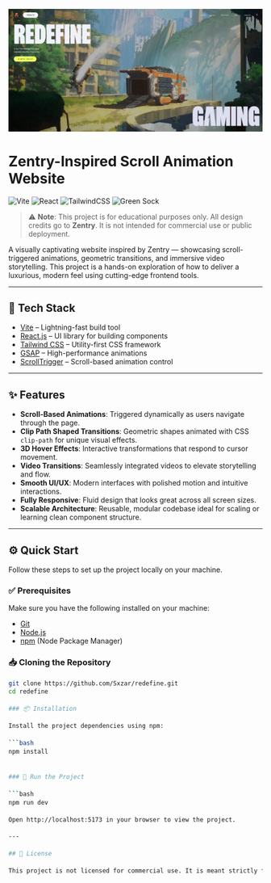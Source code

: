 ![OG Image](https://github.com/Sxzar/redefine/blob/main/zentry-preview.png?raw=true)

# Zentry-Inspired Scroll Animation Website
![Vite](https://img.shields.io/badge/vite-%23646CFF.svg?style=for-the-badge&logo=vite&logoColor=white)
![React](https://img.shields.io/badge/react-%2320232a.svg?style=for-the-badge&logo=react&logoColor=%2361DAFB)
![TailwindCSS](https://img.shields.io/badge/tailwindcss-%2338B2AC.svg?style=for-the-badge&logo=tailwind-css&logoColor=white)
![Green Sock](https://img.shields.io/badge/green%20sock-88CE02?style=for-the-badge&logo=greensock&logoColor=white)


> ⚠️ **Note**: This project is for educational purposes only. All design credits go to **Zentry**. It is not intended for commercial use or public deployment.

A visually captivating website inspired by Zentry — showcasing scroll-triggered animations, geometric transitions, and immersive video storytelling. This project is a hands-on exploration of how to deliver a luxurious, modern feel using cutting-edge frontend tools.


---

## 🚀 Tech Stack

- [Vite](https://vitejs.dev/) – Lightning-fast build tool
- [React.js](https://reactjs.org/) – UI library for building components
- [Tailwind CSS](https://tailwindcss.com/) – Utility-first CSS framework
- [GSAP](https://gsap.com/) – High-performance animations
- [ScrollTrigger](https://gsap.com/scrolltrigger/) – Scroll-based animation control

---

## ✨ Features

- **Scroll-Based Animations**: Triggered dynamically as users navigate through the page.
- **Clip Path Shaped Transitions**: Geometric shapes animated with CSS `clip-path` for unique visual effects.
- **3D Hover Effects**: Interactive transformations that respond to cursor movement.
- **Video Transitions**: Seamlessly integrated videos to elevate storytelling and flow.
- **Smooth UI/UX**: Modern interfaces with polished motion and intuitive interactions.
- **Fully Responsive**: Fluid design that looks great across all screen sizes.
- **Scalable Architecture**: Reusable, modular codebase ideal for scaling or learning clean component structure.

---

## ⚙️ Quick Start

Follow these steps to set up the project locally on your machine.

### ✅ Prerequisites

Make sure you have the following installed on your machine:

- [Git](https://git-scm.com/)
- [Node.js](https://nodejs.org/)
- [npm](https://www.npmjs.com/) (Node Package Manager)


### 📥 Cloning the Repository

```bash
git clone https://github.com/Sxzar/redefine.git
cd redefine

### 📦 Installation

Install the project dependencies using npm:

```bash
npm install


### 🚀 Run the Project

```bash
npm run dev

Open http://localhost:5173 in your browser to view the project.

---

## 📝 License

This project is not licensed for commercial use. It is meant strictly for educational demonstrations and personal exploration.

